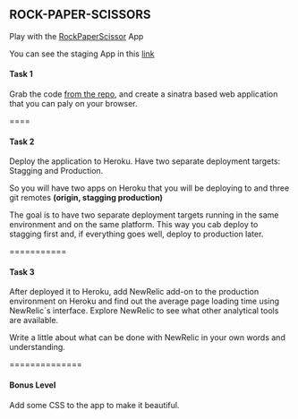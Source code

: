 ## ROCK-PAPER-SCISSORS

Play with the [RockPaperScissor](http://paper-rock.herokuapp.com/) App

You can see the staging App in this [link](http://paper-rock-staging.herokuapp.com/)
#### Task 1

Grab the code [from the repo](https://github.com/makersacademy/rockpaperscissors), and create a sinatra based web application that you can paly on your browser.

====


#### Task 2

Deploy the application to Heroku. Have two separate deployment targets: Stagging and Production.

So you will have two apps on Heroku that you will be deploying to and three git remotes **(origin, stagging production)**

The goal is to have two separate deployment targets running in the same environment and on the same platform. This way you cab deploy to stagging first and, if everything goes well, deploy to production later.

===========

#### Task 3

After deployed it to Heroku, add NewRelic add-on to the production environment on Heroku and find out the average page loading time using NewRelic´s interface. Explore NewRelic to see what other analytical tools are available.

Write a little about what can be done with NewRelic in your own words and understanding.

==============

#### Bonus Level

Add some CSS to the app to make it beautiful.

